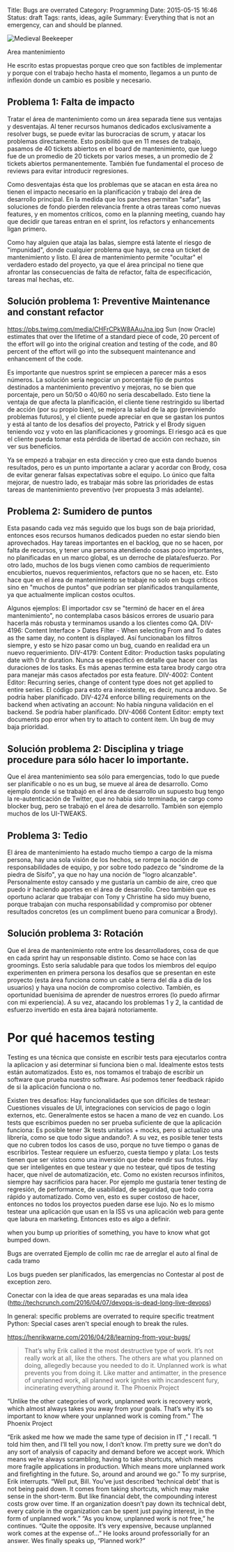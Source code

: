 Title: Bugs are overrated 
Category: Programming
Date: 2015-05-15 16:46
Status: draft
Tags: rants, ideas, agile
Summary: Everything that is not an emergency, can and should be planned.
 
![Medieval Beekeeper](/images/bugs-are-overrated.png "Medieval Beekeeper")

Area mantenimiento

He escrito estas propuestas porque creo que son factibles de implementar y porque con el trabajo hecho hasta el momento, llegamos a un punto de inflexión donde un cambio es posible y necesario.

Problema 1: Falta de impacto
---------------------------------------
Tratar el área de mantenimiento como un área separada tiene sus ventajas y desventajas.
Al tener recursos humanos dedicados exclusivamente a resolver bugs, se puede evitar las burocracias de scrum, y atacar los problemas directamente. Esto posibilitó que en 11 meses de trabajo, pasamos de 40 tickets abiertos en el board de mantenimiento, que luego fue de un promedio de 20 tickets por varios meses, a un promedio de 2 tickets abiertos permanentemente. También fue fundamental el proceso de reviews para evitar introducir regresiones.

Como desventajas ésta que los problemas que se atacan en esta área no tienen el impacto necesario en la planificación y trabajo del área de desarrollo principal. En la medida que los parches permitan "safar", las soluciones de fondo pierden relevancia frente a otras tareas como nuevas features, y en momentos críticos, como en la planning meeting, cuando hay que decidir que tareas entran en el sprint, los refactors y enhancements ligan primero.

Como hay alguien que ataja las balas, siempre está latente el riesgo de "impunidad", donde cualquier problema que haya, se crea un ticket de mantenimiento y listo. El área de mantenimiento permite "ocultar" el verdadero estado del proyecto, ya que el área principal no tiene que afrontar las consecuencias de falta de refactor, falta de especificación, tareas mal hechas, etc.


Solución problema 1: Preventive Maintenance and constant refactor
-------------------------------------------------------------------------------------------
https://pbs.twimg.com/media/CHFrCPkW8AAuJna.jpg
Sun (now Oracle) estimates that over the lifetime of a standard piece of code, 20 percent of the effort will go into the original creation and testing of the code, and 80 percent of the effort will go into the subsequent maintenance and enhancement of the code.

Es importante que nuestros sprint se empiecen a parecer más a esos números. La solución sería negociar un porcentaje fijo de puntos destinados a mantenimiento preventivo y mejoras, no se bien que porcentaje, pero un 50/50 o 40/60 no sería descabellado.
Esto tiene la ventaja de que afecta la planificación, el cliente tiene restringido su libertad de acción (por su propio bien), se mejora la salud de la app (previniendo problemas futuros), y el cliente puede apreciar en que se gastan los puntos y está al tanto de los desafíos del proyecto, Patrick y el Brody siguen teniendo voz y voto en las planificaciones y groomings.
El riesgo acá es que el cliente pueda tomar esta pérdida de libertad de acción con rechazo, sin ver sus beneficios.

Ya se empezó a trabajar en esta dirección y creo que esta dando buenos resultados, pero es un punto importante a aclarar y acordar con Brody, cosa de evitar generar falsas expectativas sobre el equipo. Lo único que falta mejorar, de nuestro lado, es trabajar más sobre las prioridades de estas tareas de mantenimiento preventivo (ver propuesta 3 más adelante).


Problema 2: Sumidero de puntos
--------------------------------------------

Esta pasando cada vez más seguido que los bugs son de baja prioridad, entonces esos recursos humanos dedicados pueden no estar siendo bien aprovechados. Hay tareas importantes en el backlog, que no se hacen, por falta de recursos, y tener una persona atendiendo cosas poco importantes, no planificadas en un marco global, es un derroche de plata/esfuerzo.
Por otro lado, muchos de los bugs vienen como cambios de requerimiento encubiertos, nuevos requerimientos, refactors que no se hacen, etc.
Esto hace que en el área de mantenimiento se trabaje no solo en bugs críticos sino en "muchos de puntos" que podrían ser planificados tranquilamente, ya que actualmente implican costos ocultos.

Algunos ejemplos:
El importador csv se "terminó de hacer en el área mantenimiento", no contemplaba casos básicos errores de usuario para hacerla más robusta y terminamos usando a los clientes como QA.
DIV-4196: Content Interface > Dates Filter - When selecting From and To dates as the same day, no content is displayed. Así funcionaban los filtros siempre, y esto se hizo pasar como un bug, cuando en realidad era un nuevo requerimiento.
DIV-4179: Content Editor: Production tasks populating date with 0 hr duration. Nunca se especificó en detalle que hacer con las duraciones de los tasks. Es más apenas termine esta tarea brody cargo otra para manejar más casos afectados por esta feature.
DIV-4002: Content Editor: Recurring series, change of content type does not get applied to entire series. El código para esto era inexistente, es decir, nunca anduvo. Se podría haber planificado.
DIV-4274 enforce billing requirements on the backend when activating an account: No había ninguna validación en el backend. Se podría haber planificado.
DIV-4066 Content Editor: empty text documents pop error when try to attach to content item. Un bug de muy baja prioridad.

Solución problema 2: Disciplina y triage procedure para sólo hacer lo importante.
-------------------------------------------------------------------------------------------------------------
Que el área mantenimiento sea sólo para emergencias, todo lo que puede ser planificable o no es un bug, se mueve al área de desarrollo.
Como ejemplo donde sí se trabajó en el área de desarrollo un supuesto bug tengo la re-autenticación de Twitter, que no había sido terminada, se cargo como blocker bug, pero se trabajó en el área de desarrollo. También son ejemplo muchos de los UI-TWEAKS.



Problema 3: Tedio
------------------------
El área de mantenimiento ha estado mucho tiempo a cargo de la misma persona, hay una sola visión de los hechos, se rompe la noción de responsabilidades de equipo, y por sobre todo padezco de "síndrome de la piedra de Sísifo", ya que no hay una noción de "logro alcanzable".
Personalmente estoy cansado y me gustaría un cambio de aire, creo que puedo ir haciendo aportes en el área de desarrollo.
Creo también que es oportuno aclarar que trabajar con Tony y Christine ha sido muy bueno, porque trabajan con mucha responsabilidad y compromiso por obtener resultados concretos (es un compliment bueno para comunicar a Brody).

Solución problema 3: Rotación
----------------------------------------
Que el área de mantenimiento rote entre los desarrolladores, cosa de que en cada sprint hay un responsable distinto. Como se hace con las groomings.
Esto sería saludable para que todos los miembros del equipo experimenten en primera persona los desafíos que se presentan en este proyecto (esta área funciona como un cable a tierra del día a día de los usuarios) y haya una noción de compromiso colectivo. También, es oportunidad buenísima de aprender de nuestros errores (lo puedo afirmar con mi experiencia). A su vez, atacando los problemas 1 y 2, la cantidad de esfuerzo invertido en esta área bajará notoriamente.

# Por qué hacemos testing
Testing es una técnica que consiste en escribir tests para ejecutarlos contra la aplicacion y asi determinar si funciona bien o mal.
Idealmente estos tests están automatizados. Esto es, nos tomamos el trabajo de escribir un software que prueba nuestro software. Así podemos tener feedback rápido de si la aplicación funciona o no.

Existen tres desafios:
Hay funcionalidades que son difíciles de testear:
Cuestiones visuales de UI, integraciones con servicios de pago o login externos, etc. Generalmente estos se hacen a mano de vez en cuando.
Los tests que escribimos pueden no ser prueba suficiente de que la aplicación funciona:
Es posible tener 3k tests unitarios + mocks, pero si actualizo una librería, como se que todo sigue andando?.
A su vez, es posible tener tests que no cubren todos los casos de uso, porque no tuve tiempo o ganas de escribirlos.
Testear requiere un esfuerzo, cuesta tiempo y plata:
Los tests tienen que ser vistos como una inversión que debe rendir sus frutos. Hay que ser inteligentes en que testear y que no testear, qué tipos de testing hacer, que nivel de automatización, etc. Como no existen recursos infinitos, siempre hay sacrificios para hacer.
Por ejemplo me gustaría tener testing de regresión, de performance, de usabilidad, de seguridad, que todo corra rápido y automatizado. Como ven, esto es super costoso de hacer, entonces no todos los proyectos pueden darse ese lujo. No es lo mismo testear una aplicación que usan en la ISS vs una aplicación web para gente que labura en marketing. Entonces esto es algo a definir.

when you bump up priorities of something, you have to know what got bumped down.


Bugs are overrated
Ejemplo de collin mc rae de arreglar el auto al final de cada tramo

Los bugs pueden ser planificados, las emergencias no
Contestar al post de exception zero.

Conectar con la idea de que areas separadas es una mala idea (http://techcrunch.com/2016/04/07/devops-is-dead-long-live-devops)

In general: specific problems are overrated to require specific treatment
Python: Special cases aren't special enough to break the rules.

https://henrikwarne.com/2016/04/28/learning-from-your-bugs/


> That’s why Erik called it the most destructive type of work. It’s not
> really work at all, like the others. The others are what you planned on
> doing, allegedly because you needed to do it.
> Unplanned work is what prevents you from doing it. Like matter and
> antimatter, in the presence of unplanned work, all planned work ignites
> with incandescent fury, incinerating everything around it.
> The Phoenix Project

“Unlike the other categories of work, unplanned work is recovery
work, which almost always takes you away from your goals. That’s why
it’s so important to know where your unplanned work is coming from.”
The Phoenix Project

“Erik asked me how we made the same type of decision in IT ,” I recall. “I told him then, and I’ll
tell you now, I don’t know. I’m pretty sure we don’t do any sort of analysis of capacity and demand
before we accept work. Which means we’re always scrambling, having to take shortcuts, which
means more fragile applications in production. Which means more unplanned work and firefighting in
the future. So, around and around we go.”
To my surprise, Erik interrupts. “Well put, Bill. You’ve just described ‘technical debt’ that is not
being paid down. It comes from taking shortcuts, which may make sense in the short-term. But like
financial debt, the compounding interest costs grow over time. If an organization doesn’t pay down its
technical debt, every calorie in the organization can be spent just paying interest, in the form of
unplanned work.”
“As you know, unplanned work is not free,” he continues. “Quite the opposite. It’s very expensive,
because unplanned work comes at the expense of...”
He looks around professorially for an answer.
Wes finally speaks up, “Planned work?”
